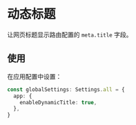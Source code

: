 # 动态标题

让网页标题显示路由配置的 `meta.title` 字段。

## 使用

在应用配置中设置：

```ts {2-4}
const globalSettings: Settings.all = {
  app: {
    enableDynamicTitle: true,
  },
}
```
